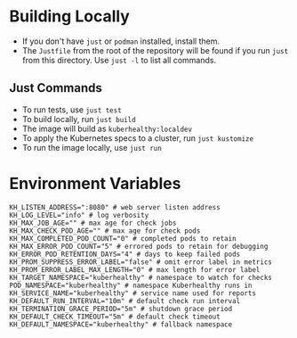 # Building Locally
- If you don't have `just` or `podman` installed, install them. 
- The `Justfile` from the root of the repository will be found if you run `just` from this directory. Use `just -l` to list all commands.

## Just Commands
- To run tests, use `just test`
- To build locally, run `just build`
- The image will build as `kuberhealthy:localdev`
- To apply the Kubernetes specs to a cluster, run `just kustomize`
- To run the image locally, use `just run`


# Environment Variables
```
KH_LISTEN_ADDRESS=":8080" # web server listen address
KH_LOG_LEVEL="info" # log verbosity
KH_MAX_JOB_AGE="" # max age for check jobs
KH_MAX_CHECK_POD_AGE="" # max age for check pods
KH_MAX_COMPLETED_POD_COUNT="0" # completed pods to retain
KH_MAX_ERROR_POD_COUNT="5" # errored pods to retain for debugging
KH_ERROR_POD_RETENTION_DAYS="4" # days to keep failed pods
KH_PROM_SUPPRESS_ERROR_LABEL="false" # omit error label in metrics
KH_PROM_ERROR_LABEL_MAX_LENGTH="0" # max length for error label
KH_TARGET_NAMESPACE="kuberhealthy" # namespace to watch for checks
POD_NAMESPACE="kuberhealthy" # namespace Kuberhealthy runs in
KH_SERVICE_NAME="kuberhealthy" # service name used for reports
KH_DEFAULT_RUN_INTERVAL="10m" # default check run interval
KH_TERMINATION_GRACE_PERIOD="5m" # shutdown grace period
KH_DEFAULT_CHECK_TIMEOUT="5m" # default check timeout
KH_DEFAULT_NAMESPACE="kuberhealthy" # fallback namespace
```
